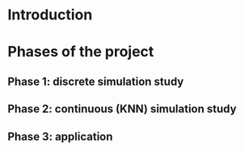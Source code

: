 # Introduction

# Phases of the project

## Phase 1: discrete simulation study

## Phase 2: continuous (KNN) simulation study

## Phase 3: application
